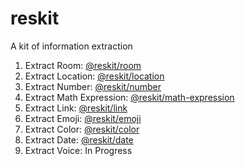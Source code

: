 # reskit

A kit of information extraction

1. Extract Room: [@reskit/room](https://github.com/simo-an/reskit/tree/main/packages/room)
2. Extract Location: [@reskit/location](https://github.com/simo-an/reskit/tree/main/packages/location)
3. Extract Number: [@reskit/number](https://github.com/simo-an/reskit/tree/main/packages/number)
4. Extract Math Expression: [@reskit/math-expression](https://github.com/simo-an/reskit/tree/main/packages/math-expression)
5. Extract Link: [@reskit/link](https://github.com/simo-an/reskit/tree/main/packages/link)
6. Extract Emoji: [@reskit/emoji](https://github.com/simo-an/reskit/tree/main/packages/emoji)
7. Extract Color: [@reskit/color](https://github.com/simo-an/reskit/tree/main/packages/color)
8. Extract Date: [@reskit/date](https://github.com/simo-an/reskit/tree/main/packages/date)
9. Extract Voice: In Progress
